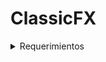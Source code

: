 # ClassicFX

<details>
<summary>Requerimientos</summary>

Realizaremos una aplicación con dos pantallas:

    Pantalla 1:
        Tendrá filtros para poder buscar pedidos: fecha desde/hasta (orderDate) y estado (combo)
        Tabla de resultados con scroll
        Cuando hago doble click en un pedido, voy a la pantalla 2
        Botón salir para cerrar la aplicación
    Pantalla 2:
        Vemos el detalle del pedido:
            Número de pedido
            Fecha de pedido
            Comentarios en un textarea
            Lista de detalles (código de artículo, cantidad y precio) en una tabla
        Botón volver para regresar a la búsqueda

Poner el cariño y la dedicación suficiente para que la interfaz sea lo más usable posible.
